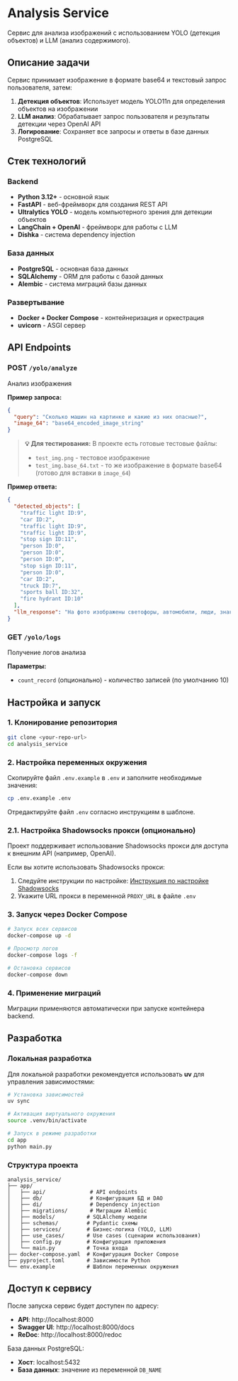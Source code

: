 # Analysis Service

Сервис для анализа изображений с использованием YOLO (детекция объектов) и LLM (анализ содержимого).

## Описание задачи

Сервис принимает изображение в формате base64 и текстовый запрос пользователя, затем:

1. **Детекция объектов**: Использует модель YOLO11n для определения объектов на изображении
2. **LLM анализ**: Обрабатывает запрос пользователя и результаты детекции через OpenAI API
3. **Логирование**: Сохраняет все запросы и ответы в базе данных PostgreSQL

## Стек технологий

### Backend
- **Python 3.12+** - основной язык
- **FastAPI** - веб-фреймворк для создания REST API
- **Ultralytics YOLO** - модель компьютерного зрения для детекции объектов
- **LangChain + OpenAI** - фреймворк для работы с LLM
- **Dishka** - система dependency injection

### База данных
- **PostgreSQL** - основная база данных
- **SQLAlchemy** - ORM для работы с базой данных  
- **Alembic** - система миграций базы данных

### Развертывание
- **Docker + Docker Compose** - контейнеризация и оркестрация
- **uvicorn** - ASGI сервер

## API Endpoints

### POST `/yolo/analyze`
Анализ изображения

**Пример запроса:**
```json
{
  "query": "Сколько машин на картинке и какие из них опасные?",
  "image_64": "base64_encoded_image_string"
}
```

> **💡 Для тестирования:** В проекте есть готовые тестовые файлы:
> - `test_img.png` - тестовое изображение
> - `test_img.base_64.txt` - то же изображение в формате base64 (готово для вставки в `image_64`)

**Пример ответа:**
```json
{
  "detected_objects": [
    "traffic light ID:9",
    "car ID:2",
    "traffic light ID:9",
    "traffic light ID:9",
    "stop sign ID:11",
    "person ID:0",
    "person ID:0",
    "person ID:0",
    "stop sign ID:11",
    "person ID:0",
    "car ID:2",
    "truck ID:7",
    "sports ball ID:32",
    "fire hydrant ID:10"
  ],
  "llm_response": "На фото изображены светофоры, автомобили, люди, знаки стоп и пожарный гидрант. Это может быть опасно, если люди не соблюдают правила дорожного движения или если автомобили движутся слишком быстро."
}
```

### GET `/yolo/logs`
Получение логов анализа

**Параметры:**
- `count_record` (опционально) - количество записей (по умолчанию 10)

## Настройка и запуск

### 1. Клонирование репозитория
```bash
git clone <your-repo-url>
cd analysis_service
```

### 2. Настройка переменных окружения
Скопируйте файл `.env.example` в `.env` и заполните необходимые значения:

```bash
cp .env.example .env
```

Отредактируйте файл `.env` согласно инструкциям в шаблоне.

### 2.1. Настройка Shadowsocks прокси (опционально)
Проект поддерживает использование Shadowsocks прокси для доступа к внешним API (например, OpenAI). 

Если вы хотите использовать Shadowsocks прокси:
1. Следуйте инструкции по настройке: [Инструкция по настройке Shadowsocks](https://losst.pro/nastrojka-shadowsocks)
2. Укажите URL прокси в переменной `PROXY_URL` в файле `.env`

### 3. Запуск через Docker Compose
```bash
# Запуск всех сервисов
docker-compose up -d

# Просмотр логов
docker-compose logs -f

# Остановка сервисов
docker-compose down
```

### 4. Применение миграций
Миграции применяются автоматически при запуске контейнера backend.

## Разработка

### Локальная разработка
Для локальной разработки рекомендуется использовать **uv** для управления зависимостями:

```bash
# Установка зависимостей
uv sync

# Активация виртуального окружения
source .venv/bin/activate

# Запуск в режиме разработки
cd app
python main.py
```

### Структура проекта
```
analysis_service/
├── app/
│   ├── api/              # API endpoints
│   ├── db/               # Конфигурация БД и DAO
│   ├── di/               # Dependency injection
│   ├── migrations/       # Миграции Alembic
│   ├── models/          # SQLAlchemy модели
│   ├── schemas/         # Pydantic схемы
│   ├── services/        # Бизнес-логика (YOLO, LLM)
│   ├── use_cases/       # Use cases (сценарии использования)
│   ├── config.py        # Конфигурация приложения
│   └── main.py          # Точка входа
├── docker-compose.yaml  # Конфигурация Docker Compose
├── pyproject.toml       # Зависимости Python
└── env.example          # Шаблон переменных окружения
```

## Доступ к сервису

После запуска сервис будет доступен по адресу:
- **API**: http://localhost:8000
- **Swagger UI**: http://localhost:8000/docs
- **ReDoc**: http://localhost:8000/redoc

База данных PostgreSQL:
- **Хост**: localhost:5432
- **База данных**: значение из переменной `DB_NAME`